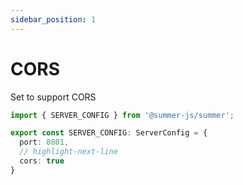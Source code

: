 ```yaml
---
sidebar_position: 1
---
```


# CORS

Set to support CORS

```ts title='config/default.config.ts'
import { SERVER_CONFIG } from '@summer-js/summer';

export const SERVER_CONFIG: ServerConfig = {
  port: 8801,
  // highlight-next-line
  cors: true
}
```



